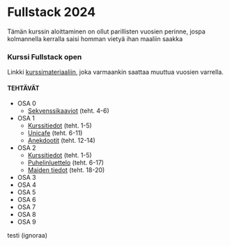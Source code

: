 # Fullstack 2024
Tämän kurssin aloittaminen on ollut parillisten vuosien perinne, jospa kolmannella kerralla saisi homman vietyä ihan maaliin saakka

### Kurssi Fullstack open
Linkki [kurssimateriaaliin](https://fullstackopen.com/), joka varmaankin saattaa muuttua vuosien varrella.

#### TEHTÄVÄT
* OSA 0
  * [Sekvenssikaaviot](https://github.com/ellikiiski/Fullstack-2024/tree/main/Osa%200) (teht. 4-6)
* OSA 1
  * [Kurssitiedot](https://github.com/ellikiiski/Fullstack-2024/tree/main/Osa%201/Kurssitiedot) (teht. 1-5)
  * [Unicafe](https://github.com/ellikiiski/Fullstack-2024/tree/main/Osa%201/Unicafe) (teht. 6-11)
  * [Anekdootit](https://github.com/ellikiiski/Fullstack-2024/tree/main/Osa%201/Anekdootit) (teht. 12-14)
* OSA 2
  * [Kurssitiedot](https://github.com/ellikiiski/Fullstack-2024/tree/main/Osa%202/Kurssitiedot) (teht. 1-5)
  * [Puhelinluettelo](https://github.com/ellikiiski/Fullstack-2024/tree/main/Osa%202/Puhelinluettelo) (teht. 6-17)
  * [Maiden tiedot](https://github.com/ellikiiski/Fullstack-2024/tree/main/Osa%202/Maiden%20tiedot) (teht. 18-20)
* OSA 3
* OSA 4
* OSA 5
* OSA 6
* OSA 7
* OSA 8
* OSA 9

testi (ignoraa)
